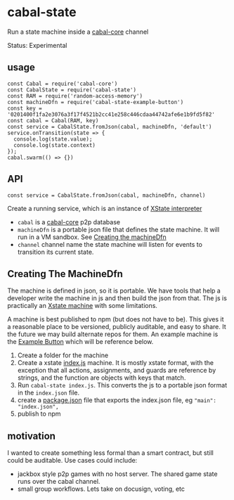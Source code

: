 cabal-state
============

Run a state machine inside a [cabal-core](https://github.com/cabal-club/cabal-core) channel

Status: Experimental

usage
-----

```
const Cabal = require('cabal-core')
const CabalState = require('cabal-state')
const RAM = require('random-access-memory')
const machineDfn = require('cabal-state-example-button')
const key = '0201400f1fa2e3076a3f17f4521b2cc41e258c446cdaa44742afe6e1b9fd5f82'
const cabal = Cabal(RAM, key)
const service = CabalState.fromJson(cabal, machineDfn, 'default')
service.onTransition(state => {
  console.log(state.value);
  console.log(state.context)
});
cabal.swarm(() => {})
```

API
---

    const service = CabalState.fromJson(cabal, machineDfn, channel)

Create a running service, which is an instance of [XState interpreter](https://xstate.js.org/docs/guides/interpretation.html#interpreter)

 - ```cabal``` is a [cabal-core](https://github.com/cabal-club/cabal-core) p2p database
 - ```machineDfn``` is a portable json file that defines the state machine. It will run in a VM sandbox. See [Creating the machineDfn](#creatingthemachinedfn)
 - ```channel``` channel name the state machine will listen for events to transition its current state.


Creating The MachineDfn
------------------------

The machine is defined in json, so it is portable. We have tools that help a developer write the machine in js and then build the json from that. The js is practically an [Xstate machine](https://xstate.js.org/docs/guides/machines.html) with some limitations.

A machine is best published to npm (but does not have to be). This gives it a reasonable place to be versioned, publicly auditable, and easy to share. It the future we may build alternate repos for them. An example machine is the [Example Button](https://github.com/ryanramage/cabal-state-example-button) which will be reference below.

 1. Create a folder for the machine
 2. Create a xstate [index.js](https://github.com/ryanramage/cabal-state-example-button/blob/master/index.js) machine. It is mostly xstate format, with the exception that all actions, assignments, and guards are reference by strings, and the function are objects with keys that match.
 3. Run ```cabal-state index.js```. This converts the js to a portable json format in the ```index.json``` file.
 4. create a [package.json](https://github.com/ryanramage/cabal-state-example-button/blob/master/package.json) file that exports the index.json file, eg ```"main": "index.json",```
 5. publish to npm


motivation
----------

I wanted to create something less formal than a smart contract, but still could be auditable. Use cases could include:

 - jackbox style p2p games with no host server. The shared game state runs over the cabal channel.
 - small group workflows. Lets take on docusign, voting, etc
